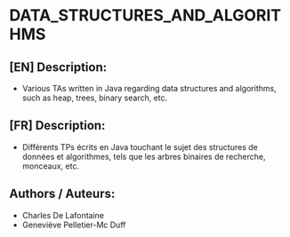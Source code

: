 # DATA_STRUCTURES_AND_ALGORITHMS

## [EN] Description:
- Various TAs written in Java regarding data structures and algorithms, such as heap, trees, binary search, etc.

## [FR] Description:
- Différents TPs écrits en Java touchant le sujet des structures de données et algorithmes, tels que les arbres binaires de recherche, monceaux, etc.

## Authors / Auteurs:
- Charles De Lafontaine
- Geneviève Pelletier-Mc Duff
